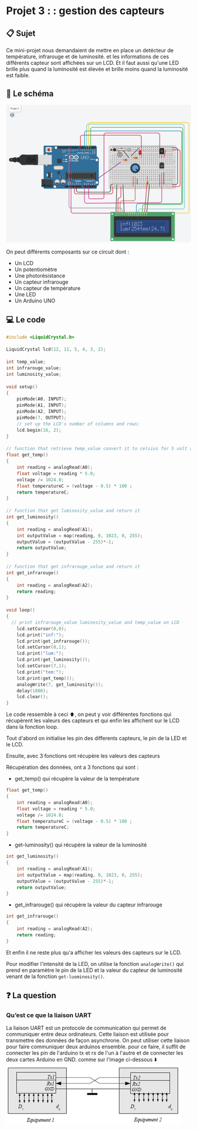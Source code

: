 # Projet 3 : : gestion des capteurs

## :clipboard: Sujet

Ce mini-projet nous demandaient de mettre en place un detécteur de température, infrarouge et de luminosité. et les informations de ces différents capteur sont affichées sur un LCD. Et il faut aussi qu'une LED brille plus quand la luminosité est élevée et brille moins quand la luminosité est faible.

## :electric_plug: Le schéma

![alt](img/2022-03-17_000615.png)

On peut différents composants sur ce circuit dont : 
- Un LCD
- Un potentiomètre
- Une photorésistance
- Un capteur infrarouge
- Un capteur de température
- Une LED
- Un Arduino UNO

## :computer: Le code

```cpp
#include <LiquidCrystal.h>

LiquidCrystal lcd(12, 11, 5, 4, 3, 2);

int temp_value;
int infrarouge_value;
int luminosity_value;

void setup()
{
  	pinMode(A0, INPUT);
    pinMode(A1, INPUT);
    pinMode(A2, INPUT);
    pinMode(7, OUTPUT);
    // set up the LCD's number of columns and rows:
    lcd.begin(16, 2);
}

// function that retrieve temp_value convert it to celsius for 5 volt arduino value and return it
float get_temp()
{
    int reading = analogRead(A0);  
    float voltage = reading * 5.0;
    voltage /= 1024.0; 
    float temperatureC = (voltage - 0.5) * 100 ;
    return temperatureC;
}

// function that get luminosity_value and return it
int get_luminosity()
{
    int reading = analogRead(A1);
	int outputValue = map(reading, 0, 1023, 0, 255);  
  	outputValue = (outputValue - 255)*-1;
    return outputValue;
}

// function that get infrarouge_value and return it
int get_infrarouge()
{
    int reading = analogRead(A2);
    return reading;
}

void loop()
{
  // print infrarouge_value luminosity_value and temp_value on LCD
    lcd.setCursor(0,0);
    lcd.print("inf:");
    lcd.print(get_infrarouge());
    lcd.setCursor(0,1);
    lcd.print("lum:");
    lcd.print(get_luminosity());
    lcd.setCursor(7,1);
    lcd.print("tem:");
    lcd.print(get_temp());
  	analogWrite(7, get_luminosity()); 
    delay(1000);
  	lcd.clear();
}
```

Le code ressemble à ceci ⬆️, on peut y voir différentes fonctions qui récupèrent les valeurs des capteurs et qui enfin les affichent sur le LCD dans la fonction loop.

Tout d'abord on initialise les pin des differents capteurs, le pin de la LED et le LCD.

Ensuite, avec 3 fonctions ont récupère les valeurs des capteurs

Récupération des données, ont a 3 fonctions qui sont : 
- get_temp() qui récupère la valeur de la température
```cpp
float get_temp()
{
    int reading = analogRead(A0);  
    float voltage = reading * 5.0;
    voltage /= 1024.0; 
    float temperatureC = (voltage - 0.5) * 100 ;
    return temperatureC;
}
```
- get-luminosity() qui récupère la valeur de la luminosité
```cpp
int get_luminosity()
{
    int reading = analogRead(A1);
    int outputValue = map(reading, 0, 1023, 0, 255);  
  	outputValue = (outputValue - 255)*-1;
    return outputValue;
}
```
- get_infrarouge() qui récupère la valeur du capteur infrarouge
```cpp
int get_infrarouge()
{
    int reading = analogRead(A2);
    return reading;
}
```

Et enfin il ne reste plus qu'a afficher les valeurs des capteurs sur le LCD.

Pour modifier l'intensité de la LED, on utilise la fonction ``analogWrite()`` qui prend en paramètre le pin de la LED et la valeur du capteur de luminosité venant de la fonction ``get-luominosity()``.

## :question: La question

### Qu’est ce que la liaison UART

La liaison UART est un protocole de communication qui permet de communiquer entre deux ordinateurs. Cette liaison est utilisée pour transmettre des données de façon asynchrone. On peut utiliser cette liaison pour faire communiquer deux arduinos ensemble. pour ce faire, il suffit de connecter les pin de l'arduino tx et rx de l'un à l'autre et de connecter les deux cartes Arduino en GND. comme sur l'image ci-dessous ⬇️
![alt](img/UART_principe.png)